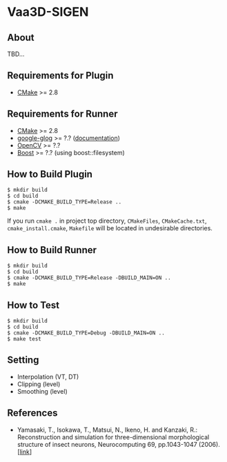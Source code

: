 # Vaa3D-SIGEN

## About

TBD...

## Requirements for Plugin

* [CMake](https://cmake.org/) >= 2.8

## Requirements for Runner

* [CMake](https://cmake.org/) >= 2.8
* [google-glog](https://github.com/google/glog) >= ?.? ([documentation](http://google-glog.googlecode.com/svn/trunk/doc/glog.html))
* [OpenCV](http://opencv.org/) >= ?.?
* [Boost](http://www.boost.org/) >= ?.? (using boost::filesystem)

## How to Build Plugin

```
$ mkdir build
$ cd build
$ cmake -DCMAKE_BUILD_TYPE=Release ..
$ make
```

If you run `cmake .` in project top directory, `CMakeFiles`, `CMakeCache.txt`, `cmake_install.cmake`, `Makefile` will be located in undesirable directories.

## How to Build Runner

```
$ mkdir build
$ cd build
$ cmake -DCMAKE_BUILD_TYPE=Release -DBUILD_MAIN=ON ..
$ make
```

## How to Test

```
$ mkdir build
$ cd build
$ cmake -DCMAKE_BUILD_TYPE=Debug -DBUILD_MAIN=ON ..
$ make test
```

## Setting

* Interpolation (VT, DT)
* Clipping (level)
* Smoothing (level)

## References

* Yamasaki, T., Isokawa, T., Matsui, N., Ikeno, H. and Kanzaki, R.: Reconstruction and simulation for three-dimensional morphological structure of insect neurons, Neurocomputing 69, pp.1043-1047 (2006). \[[link](http://dx.doi.org/10.1016/j.neucom.2005.12.042)\]
